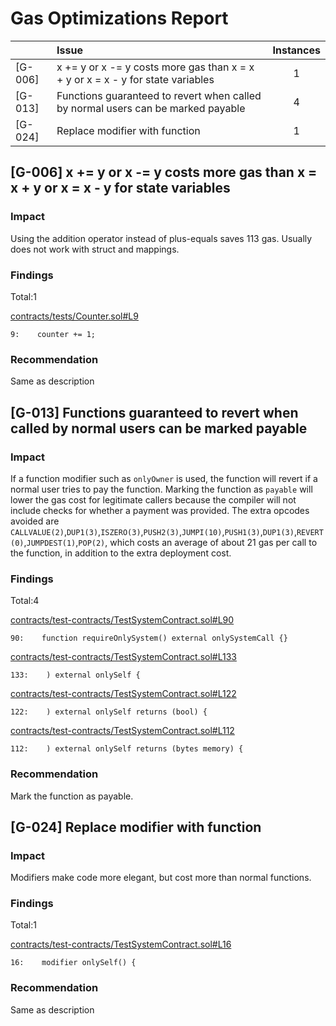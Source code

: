 # Gas Optimizations Report

| |Issue|Instances|
|-|:-|:-:|
|[G-006]|x += y or x -= y costs more gas than x = x + y or x = x - y for state variables|1|
|[G-013]|Functions guaranteed to revert when called by normal users can be marked payable|4|
|[G-024]|Replace modifier with function|1|


## [G-006] x += y or x -= y costs more gas than x = x + y or x = x - y for state variables

### Impact
Using the addition operator instead of plus-equals saves 113 gas. Usually does not work with struct and mappings.

### Findings
Total:1

[contracts/tests/Counter.sol#L9](https://github.com/code-423n4/2023-03-zksync/tree/main//contracts/tests/Counter.sol#L9)
```solidity
9:    counter += 1;
```

### Recommendation
 Same as description

## [G-013] Functions guaranteed to revert when called by normal users can be marked payable

### Impact
If a function modifier such as `onlyOwner` is used, the function will revert if a normal user tries to pay the function. Marking the function as `payable` will lower the gas cost for legitimate callers because the compiler will not include checks for whether a payment was provided.
   The extra opcodes avoided are `CALLVALUE(2)`,`DUP1(3)`,`ISZERO(3)`,`PUSH2(3)`,`JUMPI(10)`,`PUSH1(3)`,`DUP1(3)`,`REVERT(0)`,`JUMPDEST(1)`,`POP(2)`, which costs an average of about 21 gas per call to the function, in addition to the extra deployment cost.

### Findings
Total:4

[contracts/test-contracts/TestSystemContract.sol#L90](https://github.com/code-423n4/2023-03-zksync/tree/main//contracts/test-contracts/TestSystemContract.sol#L90)
```solidity
90:    function requireOnlySystem() external onlySystemCall {}
```
[contracts/test-contracts/TestSystemContract.sol#L133](https://github.com/code-423n4/2023-03-zksync/tree/main//contracts/test-contracts/TestSystemContract.sol#L133)
```solidity
133:    ) external onlySelf {
```
[contracts/test-contracts/TestSystemContract.sol#L122](https://github.com/code-423n4/2023-03-zksync/tree/main//contracts/test-contracts/TestSystemContract.sol#L122)
```solidity
122:    ) external onlySelf returns (bool) {
```
[contracts/test-contracts/TestSystemContract.sol#L112](https://github.com/code-423n4/2023-03-zksync/tree/main//contracts/test-contracts/TestSystemContract.sol#L112)
```solidity
112:    ) external onlySelf returns (bytes memory) {
```

### Recommendation
Mark the function as payable.

## [G-024] Replace modifier with function

### Impact
Modifiers make code more elegant, but cost more than normal functions.

### Findings
Total:1

[contracts/test-contracts/TestSystemContract.sol#L16](https://github.com/code-423n4/2023-03-zksync/tree/main//contracts/test-contracts/TestSystemContract.sol#L16)
```solidity
16:    modifier onlySelf() {
```

### Recommendation
Same as description

